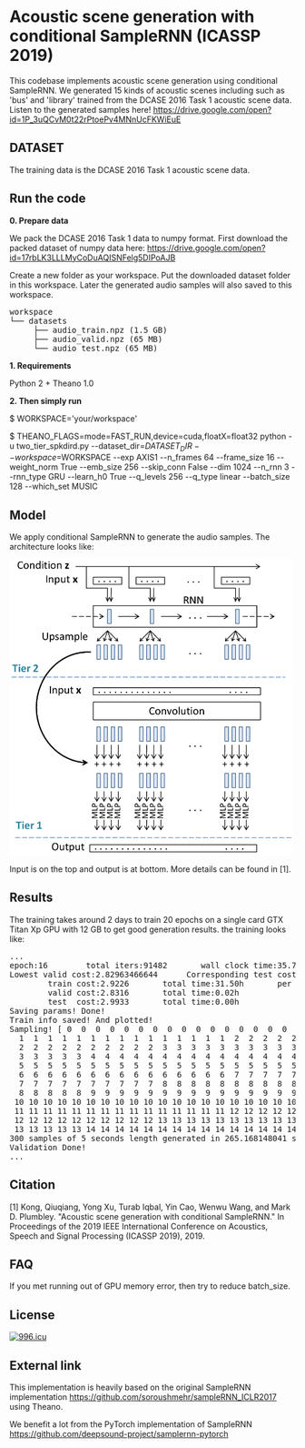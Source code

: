 # Acoustic scene generation with conditional SampleRNN (ICASSP 2019)

This codebase implements acoustic scene generation using conditional SampleRNN. We generated 15 kinds of acoustic scenes including such as 'bus' and 'library' trained from the DCASE 2016 Task 1 acoustic scene data. Listen to the generated samples here! https://drive.google.com/open?id=1P_3uQCvM0t22rPtoePv4MNnUcFKWiEuE

## DATASET
The training data is the DCASE 2016 Task 1 acoustic scene data. 


## Run the code

**0. Prepare data** 

We pack the DCASE 2016 Task 1 data to numpy format. First download the packed dataset of numpy data here: https://drive.google.com/open?id=17rbLK3LLLMyCoDuAQISNFelg5DIPoAJB

Create a new folder as your workspace. Put the downloaded dataset folder in this workspace. Later the generated audio samples will also saved to this workspace. 

<pre>
workspace
└── datasets
     ├── audio_train.npz (1.5 GB)
     ├── audio_valid.npz (65 MB)
     └── audio_test.npz (65 MB)
</pre>

**1. Requirements** 

Python 2 + Theano 1.0

**2. Then simply run**

$ WORKSPACE='your/workspace'

$ THEANO_FLAGS=mode=FAST_RUN,device=cuda,floatX=float32 python -u two_tier_spkdird.py --dataset_dir=$DATASET_DIR --workspace=$WORKSPACE --exp AXIS1 --n_frames 64 --frame_size 16 --weight_norm True --emb_size 256 --skip_conn False --dim 1024 --n_rnn 3 --rnn_type GRU --learn_h0 True --q_levels 256 --q_type linear --batch_size 128 --which_set MUSIC


## Model
We apply conditional SampleRNN to generate the audio samples. The architecture looks like:

<img src="appendixes/samplernn.png" width="500">

Input is on the top and output is at bottom. More details can be found in [1]. 

## Results
The training takes around 2 days to train 20 epochs on a single card GTX Titan Xp GPU with 12 GB to get good generation results. the training looks like:

<pre>
...
epoch:16        total iters:91482       wall clock time:35.70h
Lowest valid cost:2.82963466644      Corresponding test cost:2.99329781532
        train cost:2.9226       total time:31.50h       per iter:1.240s
        valid cost:2.8316       total time:0.02h
        test  cost:2.9933       total time:0.00h
Saving params! Done!
Train info saved! And plotted!
Sampling! [ 0  0  0  0  0  0  0  0  0  0  0  0  0  0  0  0  0  0  0  0  1  1  1  1  1
  1  1  1  1  1  1  1  1  1  1  1  1  1  1  1  2  2  2  2  2  2  2  2  2  2
  2  2  2  2  2  2  2  2  2  2  3  3  3  3  3  3  3  3  3  3  3  3  3  3  3
  3  3  3  3  3  4  4  4  4  4  4  4  4  4  4  4  4  4  4  4  4  4  4  4  4
  5  5  5  5  5  5  5  5  5  5  5  5  5  5  5  5  5  5  5  5  6  6  6  6  6
  6  6  6  6  6  6  6  6  6  6  6  6  6  6  6  7  7  7  7  7  7  7  7  7  7
  7  7  7  7  7  7  7  7  7  7  8  8  8  8  8  8  8  8  8  8  8  8  8  8  8
  8  8  8  8  8  9  9  9  9  9  9  9  9  9  9  9  9  9  9  9  9  9  9  9  9
 10 10 10 10 10 10 10 10 10 10 10 10 10 10 10 10 10 10 10 10 11 11 11 11 11
 11 11 11 11 11 11 11 11 11 11 11 11 11 11 11 12 12 12 12 12 12 12 12 12 12
 12 12 12 12 12 12 12 12 12 12 13 13 13 13 13 13 13 13 13 13 13 13 13 13 13
 13 13 13 13 13 14 14 14 14 14 14 14 14 14 14 14 14 14 14 14 14 14 14 14 14]
300 samples of 5 seconds length generated in 265.168148041 seconds. Done!
Validation Done!
...
</pre>

## Citation
[1] Kong, Qiuqiang, Yong Xu, Turab Iqbal, Yin Cao, Wenwu Wang, and Mark D. Plumbley. "Acoustic scene generation with conditional SampleRNN." In Proceedings of the 2019 IEEE International Conference on Acoustics, Speech and Signal Processing (ICASSP 2019), 2019.

## FAQ
If you met running out of GPU memory error, then try to reduce batch_size. 

## License
<a href="https://996.icu"><img src="https://img.shields.io/badge/link-996.icu-red.svg" alt="996.icu" /></a>


## External link

This implementation is heavily based on the original SampleRNN implementation https://github.com/soroushmehr/sampleRNN_ICLR2017 using Theano. 

We benefit a lot from the PyTorch implementation of SampleRNN https://github.com/deepsound-project/samplernn-pytorch
